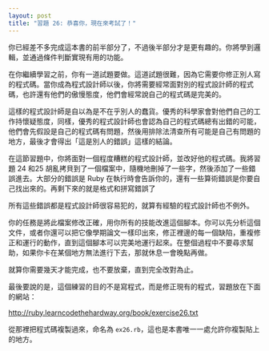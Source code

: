 ```yaml
---
layout: post
title: "習題 26: 恭喜你，現在來考試了！"
---
```


你已經差不多完成這本書的前半部分了，不過後半部分才是更有趣的。你將學到邏輯，並通過條件判斷實現有用的功能。

在你繼續學習之前，你有一道試題要做。這道試題很難，因為它需要你修正別人寫的程式碼。當你成為程式設計師以後，你將需要經常面對別的程式設計師的程式碼，也許還有他們的傲慢態度，他們會經常說自己的程式碼是完美的。

這樣的程式設計師是自以為是不在乎別人的蠢貨。優秀的科學家會對他們自己的工作持懷疑態度，同樣，優秀的程式設計師也會認為自己的程式碼總有出錯的可能，他們會先假設是自己的程式碼有問題，然後用排除法清查所有可能是自己有問題的地方，最後才會得出「這是別人的錯誤」這樣的結論。

在這節習題中，你將面對一個程度糟糕的程式設計師，並改好他的程式碼。我將習題 24 和25 胡亂拷貝到了一個檔案中，隨機地刪掉了一些字，然後添加了一些錯誤進去。大部分的錯誤是 Ruby 在執行時會告訴你的，還有一些算術錯誤是你要自己找出來的。再剩下來的就是格式和拼寫錯誤了

所有這些錯誤都是程式設計師很容易犯的，就算有經驗的程式設計師也不例外。

你的任務是將此檔案修改正確，用你所有的技能改進這個腳本。你可以先分析這個文件，或者你還可以把它像學期論文一樣印出來，修正裡邊的每一個缺陷，重複修正和運行的動作，直到這個腳本可以完美地運行起來。在整個過程中不要尋求幫助，如果你卡在某個地方無法進行下去，那就休息一會晚點再做。

就算你需要幾天才能完成，也不要放棄，直到完全改對為止。

最後要說的是，這個練習的目的不是寫程式，而是修正現有的程式，習題放在下面的網站：

<http://ruby.learncodethehardway.org/book/exercise26.txt>

從那裡把程式碼複製過來，命名為 `ex26.rb`，這也是本書唯一一處允許你複製貼上的地方。